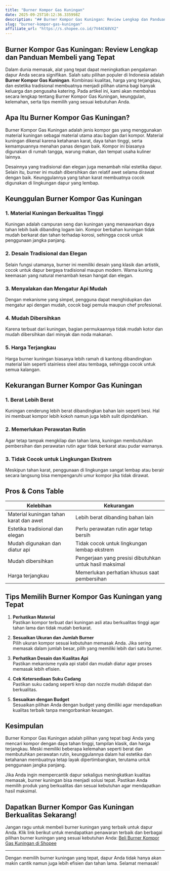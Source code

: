 ```yaml
---
title: "Burner Kompor Gas Kuningan"
date: 2025-09-25T10:12:36.335998Z
description: "## Burner Kompor Gas Kuningan: Review Lengkap dan Panduan Membeli yang Tepat..."
slug: "burner-kompor-gas-kuningan"
affiliate_url: "https://s.shopee.co.id/7V44C68VX2"
---
```

## Burner Kompor Gas Kuningan: Review Lengkap dan Panduan Membeli yang Tepat

Dalam dunia memasak, alat yang tepat dapat meningkatkan pengalaman dapur Anda secara signifikan. Salah satu pilihan populer di Indonesia adalah **Burner Kompor Gas Kuningan**. Kombinasi kualitas, harga yang terjangkau, dan estetika tradisional membuatnya menjadi pilihan utama bagi banyak keluarga dan pengusaha katering. Pada artikel ini, kami akan membahas secara lengkap tentang Burner Kompor Gas Kuningan, keunggulan, kelemahan, serta tips memilih yang sesuai kebutuhan Anda.

## Apa Itu Burner Kompor Gas Kuningan?

Burner Kompor Gas Kuningan adalah jenis kompor gas yang menggunakan material kuningan sebagai material utama atau bagian dari kompor. Material kuningan dikenal karena ketahanan karat, daya tahan tinggi, serta kemampuannya menahan panas dengan baik. Kompor ini biasanya digunakan di rumah tangga, warung makan, dan tempat usaha kuliner lainnya.

Desainnya yang tradisional dan elegan juga menambah nilai estetika dapur. Selain itu, burner ini mudah dibersihkan dan relatif awet selama dirawat dengan baik. Keunggulannya yang tahan karat membuatnya cocok digunakan di lingkungan dapur yang lembap.

## Keunggulan Burner Kompor Gas Kuningan

### 1. Material Kuningan Berkualitas Tinggi
Kuningan adalah campuran seng dan kuningan yang menawarkan daya tahan lebih baik dibanding logam lain. Kompor berbahan kuningan tidak mudah berkarat dan tahan terhadap korosi, sehingga cocok untuk penggunaan jangka panjang.

### 2. Desain Tradisional dan Elegan
Selain fungsi utamanya, burner ini memiliki desain yang klasik dan artistik, cocok untuk dapur bergaya tradisional maupun modern. Warna kuning keemasan yang natural menambah kesan hangat dan elegan.

### 3. Menyalakan dan Mengatur Api Mudah
Dengan mekanisme yang simpel, pengguna dapat menghidupkan dan mengatur api dengan mudah, cocok bagi pemula maupun chef profesional.

### 4. Mudah Dibersihkan
Karena terbuat dari kuningan, bagian permukaannya tidak mudah kotor dan mudah dibersihkan dari minyak dan noda makanan.

### 5. Harga Terjangkau
Harga burner kuningan biasanya lebih ramah di kantong dibandingkan material lain seperti stainless steel atau tembaga, sehingga cocok untuk semua kalangan.

## Kekurangan Burner Kompor Gas Kuningan

### 1. Berat Lebih Berat
Kuningan cenderung lebih berat dibandingkan bahan lain seperti besi. Hal ini membuat kompor lebih kokoh namun juga lebih sulit dipindahkan.

### 2. Memerlukan Perawatan Rutin
Agar tetap tampak mengkilap dan tahan lama, kuningan membutuhkan pembersihan dan perawatan rutin agar tidak berkarat atau pudar warnanya.

### 3. Tidak Cocok untuk Lingkungan Ekstrem
Meskipun tahan karat, penggunaan di lingkungan sangat lembap atau berair secara langsung bisa mempengaruhi umur kompor jika tidak dirawat.

## Pros & Cons Table

| **Kelebihan**                               | **Kekurangan**                                |
|--------------------------------------------|----------------------------------------------|
| Material kuningan tahan karat dan awet    | Lebih berat dibanding bahan lain           |
| Estetika tradisional dan elegan          | Perlu perawatan rutin agar tetap bersih   |
| Mudah digunakan dan diatur api            | Tidak cocok untuk lingkungan lembap ekstrem |
| Mudah dibersihkan                        | Pengerjaan yang presisi dibutuhkan untuk hasil maksimal |
| Harga terjangkau                         | Memerlukan perhatian khusus saat pembersihan |

## Tips Memilih Burner Kompor Gas Kuningan yang Tepat

1. **Perhatikan Material**  
Pastikan kompor terbuat dari kuningan asli atau berkualitas tinggi agar tahan lama dan tidak mudah berkarat.

2. **Sesuaikan Ukuran dan Jumlah Burner**  
Pilih ukuran kompor sesuai kebutuhan memasak Anda. Jika sering memasak dalam jumlah besar, pilih yang memiliki lebih dari satu burner.

3. **Perhatikan Desain dan Kualitas Api**  
Pastikan mekanisme nyala api stabil dan mudah diatur agar proses memasak lebih efisien.

4. **Cek Ketersediaan Suku Cadang**  
Pastikan suku cadang seperti knop dan nozzle mudah didapat dan berkualitas.

5. **Sesuaikan dengan Budget**  
Sesuaikan pilihan Anda dengan budget yang dimiliki agar mendapatkan kualitas terbaik tanpa mengorbankan keuangan.

## Kesimpulan

Burner Kompor Gas Kuningan adalah pilihan yang tepat bagi Anda yang mencari kompor dengan daya tahan tinggi, tampilan klasik, dan harga terjangkau. Meski memiliki beberapa kelemahan seperti berat dan membutuhkan perawatan rutin, keunggulannya dalam hal estetika dan ketahanan membuatnya tetap layak dipertimbangkan, terutama untuk penggunaan jangka panjang.

Jika Anda ingin mempercantik dapur sekaligus meningkatkan kualitas memasak, burner kuningan bisa menjadi solusi tepat. Pastikan Anda memilih produk yang berkualitas dan sesuai kebutuhan agar mendapatkan hasil maksimal.

## Dapatkan Burner Kompor Gas Kuningan Berkualitas Sekarang!

Jangan ragu untuk membeli burner kuningan yang terbaik untuk dapur Anda. Klik link berikut untuk mendapatkan penawaran terbaik dan berbagai pilihan burner kuningan yang sesuai kebutuhan Anda: [Beli Burner Kompor Gas Kuningan di Shopee](https://s.shopee.co.id/7V44C68VX2)

---

Dengan memilih burner kuningan yang tepat, dapur Anda tidak hanya akan makin cantik namun juga lebih efisien dan tahan lama. Selamat memasak!